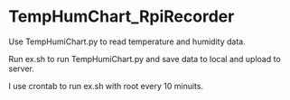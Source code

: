    # TempHumChart_RpiRecorder
   
   Use TempHumiChart.py to read temperature and humidity data.

   Run ex.sh to run TempHumiChart.py and save data to local and upload to server.

   I use crontab to run ex.sh with root every 10 minuits.
